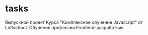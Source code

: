 # tasks
Выпускной проект Курса "Комплексное обучение Javascript" от Loftschool. Обучение профессии Frontend-разработчик
